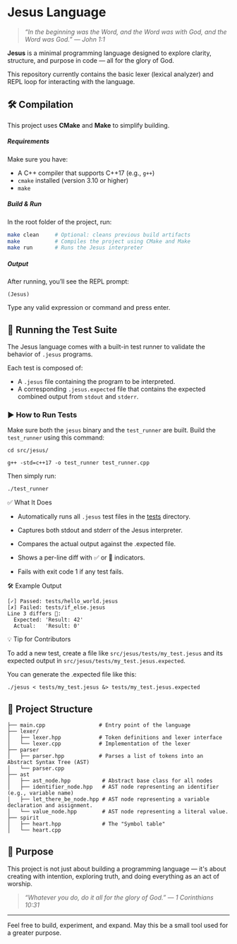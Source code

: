 # Jesus Language

> _“In the beginning was the Word, and the Word was with God, and the Word was God.” — John 1:1_

**Jesus** is a minimal programming language designed to explore clarity, structure, and purpose in code — all for the glory of God.

This repository currently contains the basic lexer (lexical analyzer) and REPL loop for interacting with the language.

## 🛠 Compilation

This project uses **CMake** and **Make** to simplify building.

##### Requirements

Make sure you have:

* A C++ compiler that supports C++17 (e.g., `g++`)
* `cmake` installed (version 3.10 or higher)
* `make`

##### Build & Run

In the root folder of the project, run:

```bash
make clean     # Optional: cleans previous build artifacts
make           # Compiles the project using CMake and Make
make run       # Runs the Jesus interpreter
```

##### Output

After running, you’ll see the REPL prompt:

```
(Jesus)
```

Type any valid expression or command and press enter.


## 🧪 Running the Test Suite

The Jesus language comes with a built-in test runner to validate the behavior of `.jesus` programs.

Each test is composed of:

- A `.jesus` file containing the program to be interpreted.
- A corresponding `.jesus.expected` file that contains the expected combined output from `stdout` and `stderr`.

### ▶️ How to Run Tests

Make sure both the `jesus` binary and the `test_runner` are built. Build the `test_runner` using this command:
```
cd src/jesus/

g++ -std=c++17 -o test_runner test_runner.cpp
```

Then simply run:

```bash
./test_runner
```

✅ What It Does

- Automatically runs all `.jesus` test files in the [tests](src/jesus/tests) directory.

- Captures both stdout and stderr of the Jesus interpreter.

- Compares the actual output against the .expected file.

- Shows a per-line diff with ✅ or 🔴 indicators.

- Fails with exit code 1 if any test fails.

🛠 Example Output

```
[✓] Passed: tests/hello_world.jesus
[✗] Failed: tests/if_else.jesus
Line 3 differs 🔴️:
  Expected: 'Result: 42'
  Actual:   'Result: 0'
```

💡 Tip for Contributors

To add a new test, create a file like `src/jesus/tests/my_test.jesus` and its expected output in `src/jesus/tests/my_test.jesus.expected`.

You can generate the .expected file like this:

```
./jesus < tests/my_test.jesus &> tests/my_test.jesus.expected
```

## 📁 Project Structure

```
├── main.cpp                 # Entry point of the language
├── lexer/
│   ├── lexer.hpp            # Token definitions and lexer interface
│   └── lexer.cpp            # Implementation of the lexer
├── parser
│   ├── parser.hpp           # Parses a list of tokens into an Abstract Syntax Tree (AST)
│   └── parser.cpp
├── ast
│   ├── ast_node.hpp          # Abstract base class for all nodes
│   ├── identifier_node.hpp   # AST node representing an identifier (e.g., variable name)
│   ├── let_there_be_node.hpp # AST node representing a variable declaration and assignment.
│   └── value_node.hpp        # AST node representing a literal value.
├── spirit
│   ├── heart.hpp             # The "Symbol table"
│   └── heart.cpp

```

## 🙏 Purpose

This project is not just about building a programming language — it's about creating with intention, exploring truth, and doing everything as an act of worship.

> _“Whatever you do, do it all for the glory of God.” — 1 Corinthians 10:31_

---

Feel free to build, experiment, and expand. May this be a small tool used for a greater purpose.
